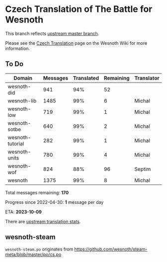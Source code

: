 # Czech Translation of The Battle for Wesnoth

This branch reflects [upstream master branch](https://github.com/wesnoth/wesnoth/tree/master).

Please see the [Czech Translation](https://wiki.wesnoth.org/CzechTranslation) page on the Wesnoth Wiki for more information.

## To Do

Domain | Messages | Translated | Remaining | Translator
------ | -------- | ---------- | --------- | ----------
wesnoth-did | 941 | 94% | 52 |
wesnoth-lib | 1485 | 99% | 6 | Michal
wesnoth-low | 719 | 99% | 1 | Michal
wesnoth-sotbe | 640 | 99% | 2 | Michal
wesnoth-tutorial | 282 | 99% | 1 | Michal
wesnoth-units | 780 | 99% | 4 | Michal
wesnoth-wof | 824 | 88% | 96 | Septim
wesnoth | 1375 | 99% | 8 | Michal

Total messages remaining: **170**

Progress since 2022-04-30: **1** message per day

ETA: **2023-10-09**

There are [upstream translation stats](https://www.wesnoth.org/gettext/?view=langs&version=master&lang=cs).

## wesnoth-steam
`wesnoth-steam.po` originates from https://github.com/wesnoth/steam-meta/blob/master/po/cs.po
